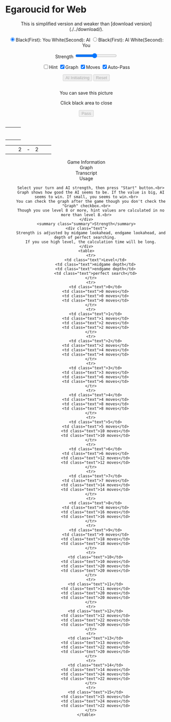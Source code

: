 # Egaroucid for Web

<div align="center">
    This is simplified version and weaker than [download version](./../download/).
</div>

<p align="center">
    <input type="radio" class="radio_size" name="ai_player" value="1" id="white" checked><label for="white" class="setting">Black(First): You White(Second): AI</label>
    <input type="radio" class="radio_size" name="ai_player" value="0" id="black"><label for="black" class="setting">Black(First): AI White(Second): You</label>
</p>

<p align="center">
    <span class="setting">Strength</span>
    <input type="range" id="ai_level" min="0" max="15" step="1" value="7">
    <span class="setting" id="ai_level_label"></span>
</p>
<p align="center">
    <input type="checkbox" id="show_value" unchecked><label class="setting" for="show_value">Hint</label>
    <input type="checkbox" id="show_graph" checked><label class="setting" for="show_graph">Graph</label>
    <input type="checkbox" id="show_legal" checked><label class="setting" for="show_legal">Moves</label>
    <input type="checkbox" id="auto_pass" checked><label class="setting" for="auto_pass">Auto-Pass</label>
</p>
<div align="center" id="div_start">
    <input type="submit" class="setting" value="AI Initializing" onclick="start()" id="start" disabled>
    <input type="submit" class="setting" value="Reset" onclick="reset()" id="reset" disabled>
</div>
<div class="popup" id="js-popup">
    <div class="popup-inner">
        <p align="center" class="sub_title" id="result_text"></p>
        <img class="image" id="game_result">
        <p align="center" class="hidden" id="tweet_result"></p>
        <p align="center" class="text">You can save this picture</p>
        <p align="center" class="text">Click black area to close</p>
    </div>
    <div class="black-background" id="js-black-bg"></div>
</div>
<div align="center">
    <input type="submit" class="setting" value="Pass" onclick="pass()" id="pass" disabled>
</div>
<div id="main">
    <table class="coords" id="coord_top" align="center"></table>
    <table align="center">
        <tr>
            <td class="white_element"><table class="coords" id="coord_left" align="center"></table></td>
            <td class="white_element"><table class="board" id="board" align="center"></table></td>
            <td class="white_element"><table class="coords" id="coord_right" align="center"></table></td>
        </tr>
    </table>
    <table class="status" id="status" align="center">
        <tr>
            <td class="status_cell"><span class="state_blank"></span></td>
            <td class="status_cell"><span class="black_stone"></span></td>
            <td class="status_char"><span class="state_blank">2</span></td>
            <td class="status_char"><span class="state_blank">-</span></td>
            <td class="status_char"><span class="state_blank">2</span></td>
            <td class="status_cell"><span class="white_stone"></span></td>
            <td class="status_cell"><span class="state_blank"></span></td>
        </tr>
    </table>
</div>
<div id="info" align="center">
    <div class="sub_title">Game Information</div>
    <div class="sub_sub_title">Graph</div>
    <div class="chart" id="chart_container">
        <canvas id="graph"></canvas>
    </div>
    <div class="sub_sub_title">Transcript</div>
    <div class="record" id="record"></div>
</div>
<div align="center">
    <div class="sub_title" id="usage">Usage</div>
    <div class="text">

        Select your turn and AI strength, then press "Start" button.<br>
        Graph shows how good the AI seems to be. If the value is big, AI seems to win. If small, you seems to win.<br>
        You can check the graph after the game though you don't check the "Graph" checkbox.<br>
        Though you use level 8 or more, hint values are calculated in no more than level 8.<br>
    </div>
    <summary class="summary">Strength</summary>
    <div class="text">
        Strength is adjusted by midgame lookahead, endgame lookahead, and depth of perfect searching. 
        If you use high level, the calculation time will be long.
    </div>
    <table>
        <tr>
            <td class="text">Level</td>
            <td class="text">midgame depth</td>
            <td class="text">endgame depth</td>
            <td class="text">perfect search</td>
        </tr>
        <tr>
            <td class="text">0</td>
            <td class="text">0 moves</td>
            <td class="text">0 moves</td>
            <td class="text">0 moves</td>
        </tr>
        <tr>
            <td class="text">1</td>
            <td class="text">1 moves</td>
            <td class="text">2 moves</td>
            <td class="text">2 moves</td>
        </tr>
        <tr>
            <td class="text">2</td>
            <td class="text">2 moves</td>
            <td class="text">4 moves</td>
            <td class="text">4 moves</td>
        </tr>
        <tr>
            <td class="text">3</td>
            <td class="text">3 moves</td>
            <td class="text">6 moves</td>
            <td class="text">6 moves</td>
        </tr>
        <tr>
            <td class="text">4</td>
            <td class="text">4 moves</td>
            <td class="text">8 moves</td>
            <td class="text">8 moves</td>
        </tr>
        <tr>
            <td class="text">5</td>
            <td class="text">5 moves</td>
            <td class="text">10 moves</td>
            <td class="text">10 moves</td>
        </tr>
        <tr>
            <td class="text">6</td>
            <td class="text">6 moves</td>
            <td class="text">12 moves</td>
            <td class="text">12 moves</td>
        </tr>
        <tr>
            <td class="text">7</td>
            <td class="text">7 moves</td>
            <td class="text">14 moves</td>
            <td class="text">14 moves</td>
        </tr>
        <tr>
            <td class="text">8</td>
            <td class="text">8 moves</td>
            <td class="text">16 moves</td>
            <td class="text">16 moves</td>
        </tr>
        <tr>
            <td class="text">9</td>
            <td class="text">9 moves</td>
            <td class="text">18 moves</td>
            <td class="text">18 moves</td>
        </tr>
        <tr>
            <td class="text">10</td>
            <td class="text">10 moves</td>
            <td class="text">20 moves</td>
            <td class="text">20 moves</td>
        </tr>
        <tr>
            <td class="text">11</td>
            <td class="text">11 moves</td>
            <td class="text">20 moves</td>
            <td class="text">20 moves</td>
        </tr>
        <tr>
            <td class="text">12</td>
            <td class="text">12 moves</td>
            <td class="text">22 moves</td>
            <td class="text">20 moves</td>
        </tr>
        <tr>
            <td class="text">13</td>
            <td class="text">13 moves</td>
            <td class="text">22 moves</td>
            <td class="text">20 moves</td>
        </tr>
        <tr>
            <td class="text">14</td>
            <td class="text">14 moves</td>
            <td class="text">24 moves</td>
            <td class="text">22 moves</td>
        </tr>
        <tr>
            <td class="text">15</td>
            <td class="text">15 moves</td>
            <td class="text">24 moves</td>
            <td class="text">22 moves</td>
        </tr>
    </table>
</div>
<script src="https://cdnjs.cloudflare.com/ajax/libs/Chart.js/2.7.2/Chart.bundle.js"></script>
<script src="https://cdnjs.cloudflare.com/ajax/libs/html2canvas/0.4.1/html2canvas.js"></script>
<script src="script.js"></script>

